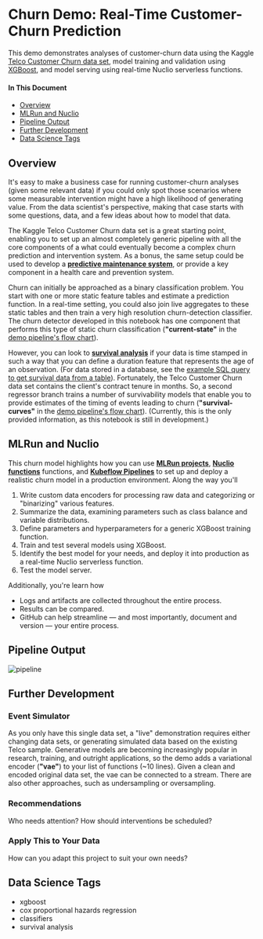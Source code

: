 # Churn Demo: Real-Time Customer-Churn Prediction

This demo demonstrates analyses of customer-churn data using the Kaggle [Telco Customer Churn data set](https://www.kaggle.com/blastchar/telco-customer-churn), model training and validation using [XGBoost](https://xgboost.readthedocs.io), and model serving using real-time Nuclio serverless functions.

#### In This Document

- [Overview](#overview)
- [MLRun and Nuclio](#mlrun-and-nuclio)
- [Pipeline Output](#pipeline-output)
- [Further Development](#further-development)
- [Data Science Tags](#data-science-tags)

<a id="overview"></a>
## Overview

It's easy to make a business case for running customer-churn analyses (given some relevant data) if you could only spot those scenarios where some measurable intervention might have a high likelihood of generating value.
From the data scientist's perspective, making that case starts with some questions, data, and a few ideas about how to model that data.

The Kaggle Telco Customer Churn data set is a great starting point, enabling you to set up an almost completely generic pipeline with all the core components of a what could eventually become a complex churn prediction and intervention system.
As a bonus, the same setup could be used to develop a **[predictive maintenance system](https://docs.microsoft.com/en-us/archive/msdn-magazine/2019/may/machine-learning-using-survival-analysis-for-predictive-maintenance)**, or provide a key component in a health care and prevention system.

Churn can initially be approached as a binary classification problem.
You start with one or more static feature tables and estimate a prediction function.
In a real-time setting, you could also join live aggregates to these static tables and then train a very high resolution churn-detection classifier.
The churn detector developed in this notebook has one component that performs this type of static churn classification (**"current-state"** in the [demo pipeline's flow chart](#pipeline-output)).

However, you can look to **[survival analysis](https://en.wikipedia.org/wiki/Survival_analysis)** if your data is time stamped in such a way that you can define a duration feature that represents the age of an observation.
(For data stored in a database, see the [example SQL query to get survival data from a table](https://lifelines.readthedocs.io/en/latest/Examples.html#example-sql-query-to-get-survival-data-from-a-table)).
Fortunately, the Telco Customer Churn data set contains the client's contract tenure in months.
So, a second regressor branch trains a number of survivability models that enable you to provide estimates of the timing of events leading to churn (**"survival-curves"** in the [demo pipeline's  flow chart](#pipeline-output)).
(Currently, this is the only provided information, as this notebook is still in development.)

<a id="mlrun-and-nuclio"></a>
## MLRun and Nuclio

This churn model highlights how you can use **[MLRun projects](https://github.com/mlrun)**, **[Nuclio functions](https://nuclio.io/)** functions, and **[Kubeflow Pipelines](https://www.kubeflow.org/)** to set up and deploy a realistic churn model in a production environment.
Along the way you'll

1.  Write custom data encoders for processing raw data and categorizing or "binarizing" various features.
2.  Summarize the data, examining parameters such as class balance and variable distributions.
3.  Define parameters and hyperparameters for a generic XGBoost training function.
4.  Train and test several models using XGBoost.
5.  Identify the best model for your needs, and deploy it into production as a real-time Nuclio serverless function.
6.  Test the model server.

Additionally, you're learn how

- Logs and artifacts are collected throughout the entire process.
- Results can be compared.
- GitHub can help streamline &mdash; and most importantly, document and version &mdash; your entire process.


<a id="pipeline-output"></a>
## Pipeline Output

![pipeline](assets/pipeline-3.png)

<a id="further-development"></a>
## Further Development

### Event Simulator

As you only have this single data set, a "live" demonstration requires either changing data sets, or generating simulated data based on the existing Telco sample.
Generative models are becoming increasingly popular in research, training, and outright applications, so the demo adds a variational encoder (**"vae"**) to your list of functions (~10 lines).
Given a clean and encoded original data set, the vae can be connected to a stream.
There are also other approaches, such as undersampling or oversampling.

### Recommendations

Who needs attention? How should interventions be scheduled?

### Apply This to Your Data

How can you adapt this project to suit your own needs?

<a id="data-science-tags"></a>
## Data Science Tags

- xgboost
- cox proportional hazards regression
- classifiers<br>
- survival analysis

